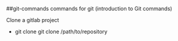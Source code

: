 ##git-commands
commands for git (introduction to Git commands)

Clone a gitlab project

- git clone 
   git clone /path/to/repository


